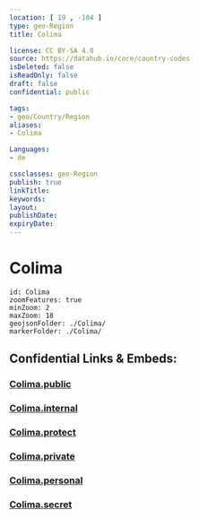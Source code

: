 ```yaml
---
location: [ 19 , -104 ] 
type: geo-Region
title: Colima

license: CC BY-SA 4.0
source: https://datahub.io/core/country-codes
isDeleted: false
isReadOnly: false
draft: false
confidential: public

tags:
- geo/Country/Region
aliases:
- Colima

Languages:
- de

cssclasses: geo-Region
publish: true
linkTitle: 
keywords: 
layout: 
publishDate: 
expiryDate: 
---
```


# Colima

```leaflet
id: Colima
zoomFeatures: true 
minZoom: 2 
maxZoom: 18
geojsonFolder: ./Colima/
markerFolder: ./Colima/
```


## Confidential Links & Embeds: 

### [Colima.public](/_public/\Earth\Continent\America~Central\Mexico\States~MexicoColima.public.md) 

### [Colima.internal](/_internal/\Earth\Continent\America~Central\Mexico\States~MexicoColima.internal.md) 

### [Colima.protect](/_protect/\Earth\Continent\America~Central\Mexico\States~MexicoColima.protect.md) 

### [Colima.private](/_private/\Earth\Continent\America~Central\Mexico\States~MexicoColima.private.md) 

### [Colima.personal](/_personal/\Earth\Continent\America~Central\Mexico\States~MexicoColima.personal.md) 

### [Colima.secret](/_secret/\Earth\Continent\America~Central\Mexico\States~MexicoColima.secret.md)

